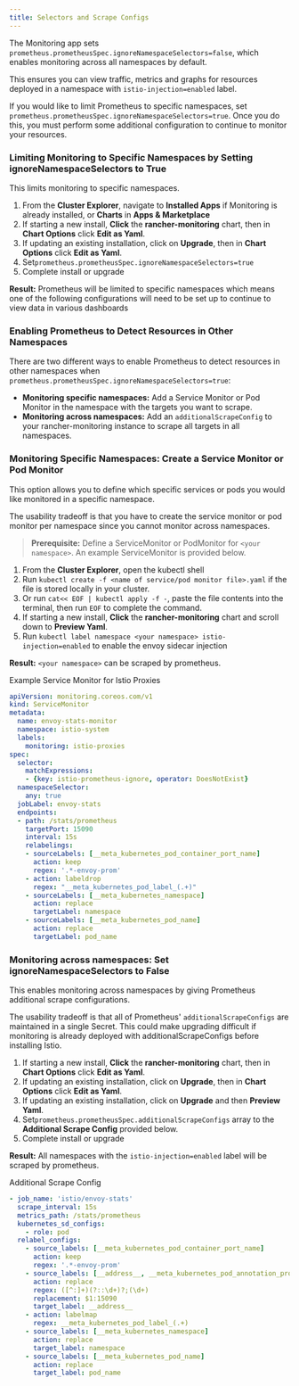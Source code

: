 ```yaml
---
title: Selectors and Scrape Configs
---
```


<head>
  <link rel="canonical" href="https://ranchermanager.docs.rancher.com/integrations-in-rancher/istio/configuration-options/selectors-and-scrape-configurations"/>
</head>

The Monitoring app sets `prometheus.prometheusSpec.ignoreNamespaceSelectors=false`, which enables monitoring across all namespaces by default.

This ensures you can view traffic, metrics and graphs for resources deployed in a namespace with `istio-injection=enabled` label.

If you would like to limit Prometheus to specific namespaces, set `prometheus.prometheusSpec.ignoreNamespaceSelectors=true`. Once you do this, you must perform some additional configuration to continue to monitor your resources.

### Limiting Monitoring to Specific Namespaces by Setting ignoreNamespaceSelectors to True

This limits monitoring to specific namespaces.

1. From the **Cluster Explorer**, navigate to **Installed Apps** if Monitoring is already installed, or **Charts** in **Apps & Marketplace**
1. If starting a new install, **Click** the **rancher-monitoring** chart, then in **Chart Options** click **Edit as Yaml**.
1. If updating an existing installation, click on **Upgrade**, then in **Chart Options** click **Edit as Yaml**.
1. Set`prometheus.prometheusSpec.ignoreNamespaceSelectors=true`
1. Complete install or upgrade

**Result:** Prometheus will be limited to specific namespaces  which means one of the following configurations will need to be set up to continue to view data in various dashboards

### Enabling Prometheus to Detect Resources in Other Namespaces

There are two different ways to enable Prometheus to detect resources in other namespaces when `prometheus.prometheusSpec.ignoreNamespaceSelectors=true`:

- **Monitoring specific namespaces:** Add a Service Monitor or Pod Monitor in the namespace with the targets you want to scrape.
- **Monitoring across namespaces:** Add an `additionalScrapeConfig` to your rancher-monitoring instance to scrape all targets in all namespaces.

### Monitoring Specific Namespaces: Create a Service Monitor or Pod Monitor

This option allows you to define which specific services or pods you would like monitored in a specific namespace.

The usability tradeoff is that you have to create the service monitor or pod monitor per namespace since you cannot monitor across namespaces.

> **Prerequisite:** Define a ServiceMonitor or PodMonitor for `<your namespace>`. An example ServiceMonitor is provided below.

1. From the **Cluster Explorer**, open the kubectl shell
1. Run `kubectl create -f <name of service/pod monitor file>.yaml` if the file is stored locally in your cluster.
1. Or run `cat<< EOF | kubectl apply -f -`, paste the file contents into the terminal, then run `EOF` to complete the command.
1. If starting a new install, **Click** the **rancher-monitoring** chart and scroll down to **Preview Yaml**.
1. Run `kubectl label namespace <your namespace> istio-injection=enabled` to enable the envoy sidecar injection

**Result:**  `<your namespace>` can be scraped by prometheus.

<figcaption>Example Service Monitor for Istio Proxies</figcaption>

```yaml
apiVersion: monitoring.coreos.com/v1
kind: ServiceMonitor
metadata:
  name: envoy-stats-monitor
  namespace: istio-system
  labels:
    monitoring: istio-proxies
spec:
  selector:
    matchExpressions:
    - {key: istio-prometheus-ignore, operator: DoesNotExist}
  namespaceSelector:
    any: true
  jobLabel: envoy-stats
  endpoints:
  - path: /stats/prometheus
    targetPort: 15090
    interval: 15s
    relabelings:
    - sourceLabels: [__meta_kubernetes_pod_container_port_name]
      action: keep
      regex: '.*-envoy-prom'
    - action: labeldrop
      regex: "__meta_kubernetes_pod_label_(.+)"
    - sourceLabels: [__meta_kubernetes_namespace]
      action: replace
      targetLabel: namespace
    - sourceLabels: [__meta_kubernetes_pod_name]
      action: replace
      targetLabel: pod_name
```

### Monitoring across namespaces: Set ignoreNamespaceSelectors to False

This enables monitoring across namespaces by giving Prometheus additional scrape configurations.

The usability tradeoff is that  all of Prometheus' `additionalScrapeConfigs` are maintained in a single Secret. This could make upgrading difficult if monitoring is already deployed with additionalScrapeConfigs before installing Istio.

1. If starting a new install, **Click** the **rancher-monitoring** chart, then in **Chart Options** click **Edit as Yaml**.
1. If updating an existing installation, click on **Upgrade**, then in **Chart Options** click **Edit as Yaml**.
1. If updating an existing installation, click on **Upgrade** and then **Preview Yaml**.
1. Set`prometheus.prometheusSpec.additionalScrapeConfigs` array to the **Additional Scrape Config** provided below.
1. Complete install or upgrade

**Result:** All namespaces with the `istio-injection=enabled` label will be scraped by prometheus.

<figcaption>Additional Scrape Config</figcaption>

``` yaml
- job_name: 'istio/envoy-stats'
  scrape_interval: 15s
  metrics_path: /stats/prometheus
  kubernetes_sd_configs:
    - role: pod
  relabel_configs:
    - source_labels: [__meta_kubernetes_pod_container_port_name]
      action: keep
      regex: '.*-envoy-prom'
    - source_labels: [__address__, __meta_kubernetes_pod_annotation_prometheus_io_port]
      action: replace
      regex: ([^:]+)(?::\d+)?;(\d+)
      replacement: $1:15090
      target_label: __address__
    - action: labelmap
      regex: __meta_kubernetes_pod_label_(.+)
    - source_labels: [__meta_kubernetes_namespace]
      action: replace
      target_label: namespace
    - source_labels: [__meta_kubernetes_pod_name]
      action: replace
      target_label: pod_name
```
